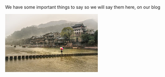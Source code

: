 

We have some important things to say so we will say them here, on our blog

![](/uploads/versions/7d37280f-b244-465a-a2bc-6793deba789f---&#40;----300-188&#41;---.jpg)